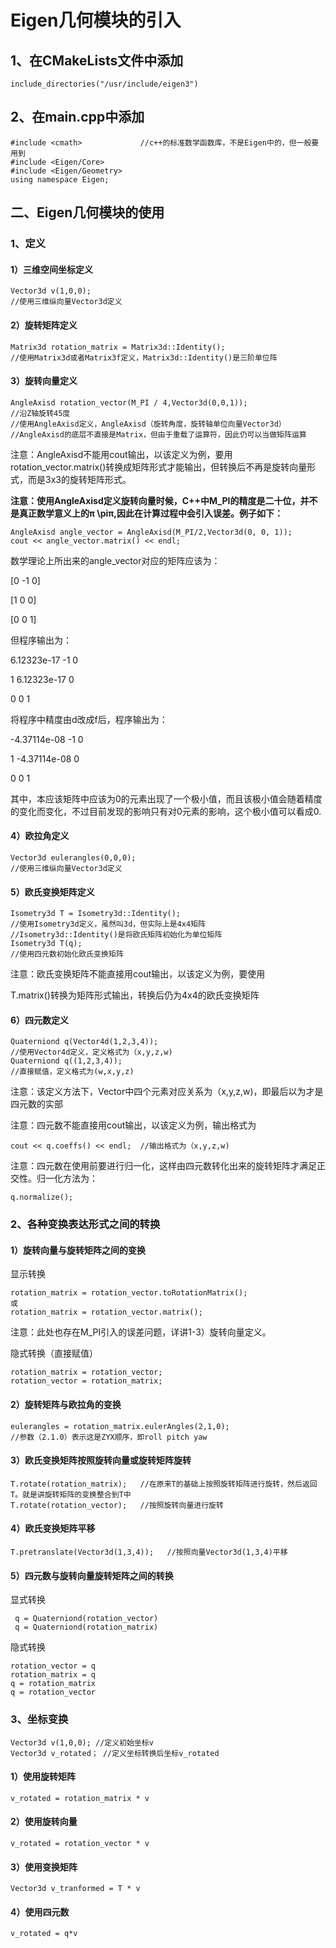 # Eigen几何模块的引入 

## 1、在CMakeLists文件中添加 

```
include_directories("/usr/include/eigen3") 
```

## 2、在main.cpp中添加 

```
#include <cmath>             //c++的标准数学函数库，不是Eigen中的，但一般要用到 
#include <Eigen/Core> 
#include <Eigen/Geometry> 
using namespace Eigen; 
```

## 二、Eigen几何模块的使用 

### 1、定义 

#### 1）三维空间坐标定义 

```
Vector3d v(1,0,0); 
//使用三维纵向量Vector3d定义 
```

#### 2）旋转矩阵定义 

```
Matrix3d rotation_matrix = Matrix3d::Identity(); 
//使用Matrix3d或者Matrix3f定义，Matrix3d::Identity()是三阶单位阵
```

#### 3）旋转向量定义 

```
AngleAxisd rotation_vector(M_PI / 4,Vector3d(0,0,1)); 
//沿Z轴旋转45度 
//使用AngleAxisd定义，AngleAxisd（旋转角度，旋转轴单位向量Vector3d） 
//AngleAxisd的底层不直接是Matrix，但由于重载了运算符，因此仍可以当做矩阵运算
```

注意：AngleAxisd不能用cout输出，以该定义为例，要用rotation_vector.matrix()转换成矩阵形式才能输出，但转换后不再是旋转向量形式，而是3x3的旋转矩阵形式。 

**注意：使用AngleAxisd定义旋转向量时候，C++中M_PI的精度是二十位，并不是真正数学意义上的π \piπ,因此在计算过程中会引入误差。例子如下：** 

```
AngleAxisd angle_vector = AngleAxisd(M_PI/2,Vector3d(0, 0, 1)); 
cout << angle_vector.matrix() << endl; 
```

数学理论上所出来的angle_vector对应的矩阵应该为： 

[0 -1 0] 

[1 0 0] 

[0 0 1] 

但程序输出为： 

6.12323e-17 -1 0 

1 6.12323e-17 0 

0 0 1 

将程序中精度由d改成f后，程序输出为： 

-4.37114e-08 -1 0 

1 -4.37114e-08 0 

0 0 1 

其中，本应该矩阵中应该为0的元素出现了一个极小值，而且该极小值会随着精度的变化而变化，不过目前发现的影响只有对0元素的影响，这个极小值可以看成0. 

#### 4）欧拉角定义 

```
Vector3d eulerangles(0,0,0); 
//使用三维纵向量Vector3d定义
```

#### 5）欧氏变换矩阵定义 

```
Isometry3d T = Isometry3d::Identity(); 
//使用Isometry3d定义，虽然叫3d，但实际上是4x4矩阵 
//Isometry3d::Identity()是将欧氏矩阵初始化为单位矩阵 
Isometry3d T(q); 
//使用四元数初始化欧氏变换矩阵 
```

注意：欧氏变换矩阵不能直接用cout输出，以该定义为例，要使用 

T.matrix()转换为矩阵形式输出，转换后仍为4x4的欧氏变换矩阵 

#### 6）四元数定义 

```
Quaterniond q(Vector4d(1,2,3,4)); 
//使用Vector4d定义，定义格式为（x,y,z,w) 
Quaterniond q((1,2,3,4)); 
//直接赋值，定义格式为(w,x,y,z) 
```

注意：该定义方法下，Vector中四个元素对应关系为（x,y,z,w)，即最后以为才是四元数的实部 

注意：四元数不能直接用cout输出，以该定义为例，输出格式为 

```
cout << q.coeffs() << endl;  //输出格式为（x,y,z,w)
```

注意：四元数在使用前要进行归一化，这样由四元数转化出来的旋转矩阵才满足正交性。归一化方法为： 

```
q.normalize(); 
```

### 2、各种变换表达形式之间的转换 

#### 1）旋转向量与旋转矩阵之间的变换 

显示转换 

```
rotation_matrix = rotation_vector.toRotationMatrix(); 
或 
rotation_matrix = rotation_vector.matrix(); 
```

注意：此处也存在M_PI引入的误差问题，详讲1-3）旋转向量定义。 

隐式转换（直接赋值） 

```
rotation_matrix = rotation_vector; 
rotation_vector = rotation_matrix; 
```

#### 2）旋转矩阵与欧拉角的变换 

```
eulerangles = rotation_matrix.eulerAngles(2,1,0); 
//参数（2.1.0）表示这是ZYX顺序，即roll pitch yaw 
```

#### 3）欧氏变换矩阵按照旋转向量或旋转矩阵旋转 

```
T.rotate(rotation_matrix);   //在原来T的基础上按照旋转矩阵进行旋转，然后返回T。就是讲旋转矩阵的变换整合到T中 
T.rotate(rotation_vector);   //按照旋转向量进行旋转
```

#### 4）欧氏变换矩阵平移 

```
T.pretranslate(Vector3d(1,3,4));   //按照向量Vector3d(1,3,4)平移
```

#### 5）四元数与旋转向量旋转矩阵之间的转换 

显式转换 

```
 q = Quaterniond(rotation_vector)
 q = Quaterniond(rotation_matrix)
```

隐式转换 

```
rotation_vector = q
rotation_matrix = q
q = rotation_matrix
q = rotation_vector
```

### 3、坐标变换 

```
Vector3d v(1,0,0); //定义初始坐标v 
Vector3d v_rotated； //定义坐标转换后坐标v_rotated
```

#### 1）使用旋转矩阵 

```
v_rotated = rotation_matrix * v 
```

#### 2）使用旋转向量 

```
v_rotated = rotation_vector * v 
```

#### 3）使用变换矩阵 

```
Vector3d v_tranformed = T * v
```

#### 4）使用四元数 

```
v_rotated = q*v
```


